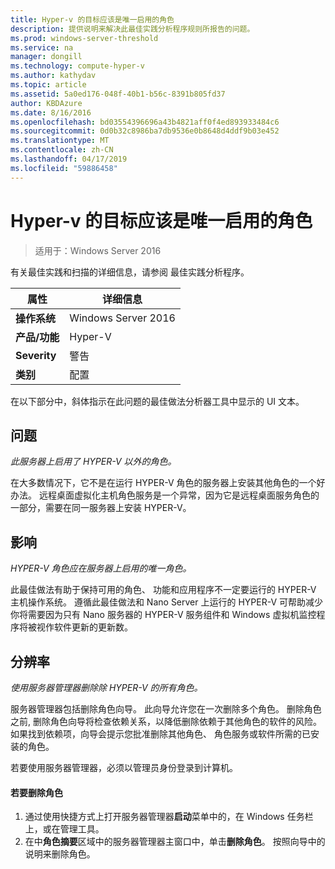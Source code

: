 ```yaml
---
title: Hyper-v 的目标应该是唯一启用的角色
description: 提供说明来解决此最佳实践分析程序规则所报告的问题。
ms.prod: windows-server-threshold
ms.service: na
manager: dongill
ms.technology: compute-hyper-v
ms.author: kathydav
ms.topic: article
ms.assetid: 5a0ed176-048f-40b1-b56c-8391b805fd37
author: KBDAzure
ms.date: 8/16/2016
ms.openlocfilehash: bd03554396696a43b4821aff0f4ed893933484c6
ms.sourcegitcommit: 0d0b32c8986ba7db9536e0b8648d4ddf9b03e452
ms.translationtype: MT
ms.contentlocale: zh-CN
ms.lasthandoff: 04/17/2019
ms.locfileid: "59886458"
---
```

# <a name="hyper-v-should-be-the-only-enabled-role"></a>Hyper-v 的目标应该是唯一启用的角色

>适用于：Windows Server 2016

有关最佳实践和扫描的详细信息，请参阅 最佳实践分析程序。  
  
|属性|详细信息|  
|-|-|  
|**操作系统**|Windows Server 2016|  
|**产品/功能**|Hyper-V|  
|**Severity**|警告|  
|**类别**|配置|  
  
在以下部分中，斜体指示在此问题的最佳做法分析器工具中显示的 UI 文本。  
  
## <a name="issue"></a>问题  
  
*此服务器上启用了 HYPER-V 以外的角色。*  
  
在大多数情况下，它不是在运行 HYPER-V 角色的服务器上安装其他角色的一个好办法。 远程桌面虚拟化主机角色服务是一个异常，因为它是远程桌面服务角色的一部分，需要在同一服务器上安装 HYPER-V。  
  
## <a name="impact"></a>影响  
  
*HYPER-V 角色应在服务器上启用的唯一角色。*  
  
此最佳做法有助于保持可用的角色、 功能和应用程序不一定要运行的 HYPER-V 主机操作系统。 遵循此最佳做法和 Nano Server 上运行的 HYPER-V 可帮助减少你将需要因为只有 Nano 服务器的 HYPER-V 服务组件和 Windows 虚拟机监控程序将被视作软件更新的更新数。  
  
## <a name="resolution"></a>分辨率  
  
*使用服务器管理器删除除 HYPER-V 的所有角色。*  
  
服务器管理器包括删除角色向导。 此向导允许您在一次删除多个角色。 删除角色之前, 删除角色向导将检查依赖关系，以降低删除依赖于其他角色的软件的风险。 如果找到依赖项，向导会提示您批准删除其他角色、 角色服务或软件所需的已安装的角色。   
  
若要使用服务器管理器，必须以管理员身份登录到计算机。  
  
#### <a name="to-remove-a-role"></a>若要删除角色  
  
1.  通过使用快捷方式上打开服务器管理器**启动**菜单中的，在 Windows 任务栏上，或在管理工具。  
2.   在中**角色摘要**区域中的服务器管理器主窗口中，单击**删除角色**。 按照向导中的说明来删除角色。   
  
  
  


